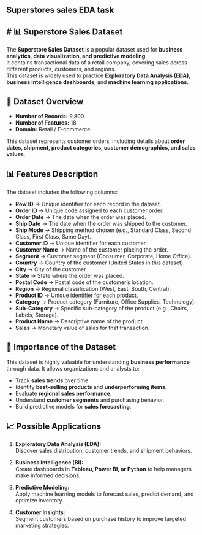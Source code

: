 ## Superstores sales EDA task
## # 📊 Superstore Sales Dataset

The **Superstore Sales Dataset** is a popular dataset used for **business analytics, data visualization, and predictive modeling**.  
It contains transactional data of a retail company, covering sales across different products, customers, and regions.  
This dataset is widely used to practice **Exploratory Data Analysis (EDA)**, **business intelligence dashboards**, and **machine learning applications**.

## 📂 Dataset Overview

- **Number of Records:** 9,800  
- **Number of Features:** 18  
- **Domain:** Retail / E-commerce  

This dataset represents customer orders, including details about **order dates, shipment, product categories, customer demographics, and sales values**.  


## 📊 Features Description

The dataset includes the following columns:

- **Row ID** → Unique identifier for each record in the dataset.  
- **Order ID** → Unique code assigned to each customer order.  
- **Order Date** → The date when the order was placed.  
- **Ship Date** → The date when the order was shipped to the customer.  
- **Ship Mode** → Shipping method chosen (e.g., Standard Class, Second Class, First Class, Same Day).  
- **Customer ID** → Unique identifier for each customer.  
- **Customer Name** → Name of the customer placing the order.  
- **Segment** → Customer segment (Consumer, Corporate, Home Office).  
- **Country** → Country of the customer (United States in this dataset).  
- **City** → City of the customer.  
- **State** → State where the order was placed.  
- **Postal Code** → Postal code of the customer’s location.  
- **Region** → Regional classification (West, East, South, Central).  
- **Product ID** → Unique identifier for each product.  
- **Category** → Product category (Furniture, Office Supplies, Technology).  
- **Sub-Category** → Specific sub-category of the product (e.g., Chairs, Labels, Storage).  
- **Product Name** → Descriptive name of the product.  
- **Sales** → Monetary value of sales for that transaction.  

## 🎯 Importance of the Dataset

This dataset is highly valuable for understanding **business performance** through data. It allows organizations and analysts to:

- Track **sales trends** over time.  
- Identify **best-selling products** and **underperforming items**.  
- Evaluate **regional sales performance**.  
- Understand **customer segments** and purchasing behavior.  
- Build predictive models for **sales forecasting**.  

## 📈 Possible Applications

1. **Exploratory Data Analysis (EDA):**  
   Discover sales distribution, customer trends, and shipment behaviors.  

2. **Business Intelligence (BI):**  
   Create dashboards in **Tableau, Power BI, or Python** to help managers make informed decisions.  

3. **Predictive Modeling:**  
   Apply machine learning models to forecast sales, predict demand, and optimize inventory.  

4. **Customer Insights:**  
   Segment customers based on purchase history to improve targeted marketing strategies.  
